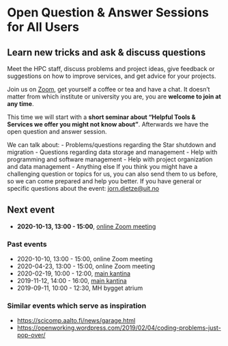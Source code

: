 # Open Question & Answer Sessions for All Users

## Learn new tricks and ask & discuss questions

Meet the HPC staff, discuss problems and project ideas, give feedback or
suggestions on how to improve services, and get advice for your
projects.

Join us on [Zoom](https://uit.zoom.us/j/65284253551), get yourself a
coffee or tea and have a chat. It doesn’t matter from which institute or
university you are, you are **welcome to join at any time**.

This time we will start with a **short seminar about “Helpful Tools &
Services we offer you might not know about”**. Afterwards we have the
open question and answer session.

We can talk about: - Problems/questions regarding the Star
shutdown and migration - Questions regarding data storage and
management - Help with programming and software management - Help with
project organization and data management - Anything else If you think
you might have a challenging question or topics for us, you can also
send them to us before, so we can come prepared and help you better. If
you have general or specific questions about the event:
<jorn.dietze@uit.no>

## Next event

-   **2020-10-13, 13:00 - 15:00**, [online Zoom
    meeting](https://uit.zoom.us/j/65284253551)

### Past events

-   2020-10-10, 13:00 - 15:00, online Zoom meeting
-   2020-04-23, 13:00 - 15:00, online Zoom meeting
-   2020-02-19, 10:00 - 12:00, [main kantina](http://bit.ly/36Fhd9y)
-   2019-11-12, 14:00 - 16:00, [main kantina](http://bit.ly/36Fhd9y)
-   2019-09-11, 10:00 - 12:30, MH bygget atrium

### Similar events which serve as inspiration

-   <https://scicomp.aalto.fi/news/garage.html>
-   <https://openworking.wordpress.com/2019/02/04/coding-problems-just-pop-over/>
